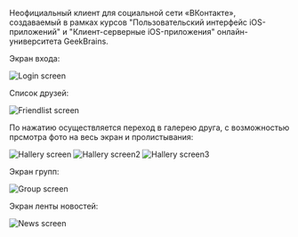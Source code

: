 Неофициальный клиент для социальной сети «ВКонтакте», создаваемый в рамках курсов "Пользовательский интерфейс iOS-приложений" и "Клиент-серверные iOS-приложения" онлайн-университета GeekBrains.

Экран входа:

![Login screen](https://i.yapx.ru/MDOBO.png)

Список друзей:

![Friendlist screen](https://i.yapx.ru/MDOB4.png)

По нажатию осуществляется переход в галерею друга, с возможностью прсмотра фото на весь экран и пролистывания:

![Hallery screen](https://i.yapx.ru/MDODD.png)
![Hallery screen2](https://i.yapx.ru/MDODz.png)
![Hallery screen3](https://i.yapx.ru/MDOEO.png)

Экран групп:

![Group screen](https://i.yapx.ru/MDOCI.png)

Экран ленты новостей:

![News screen](https://i.yapx.ru/MDOCc.png)

